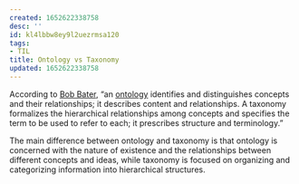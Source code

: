 ```yaml
---
created: 1652622338758
desc: ''
id: kl4lbbw8ey9l2uezrmsa120
tags:
- TIL
title: Ontology vs Taxonomy
updated: 1652622338758
---
```

   
According to [Bob Bater](https://www.linkedin.com/in/bobbater/), “an [ontology](../archive/ontology.md) identifies and distinguishes concepts and their relationships; it describes content and relationships. A taxonomy formalizes the hierarchical relationships among concepts and specifies the term to be used to refer to each; it prescribes structure and terminology.”   
   
The main difference between ontology and taxonomy is that ontology is concerned with the nature of existence and the relationships between different concepts and ideas, while taxonomy is focused on organizing and categorizing information into hierarchical structures.